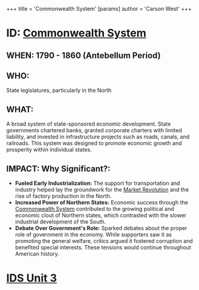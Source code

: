 +++
 title = 'Commonwealth System'
[params]
	author = 'Carson West'
+++
# ID: [Commonwealth System](./../commonwealth-system/) 

## WHEN: 1790 - 1860 (Antebellum Period)

## WHO: 
State legislatures, particularly in the North 

## WHAT:
A broad system of state-sponsored economic development. State governments chartered banks, granted corporate charters with limited liability, and invested in infrastructure projects such as roads, canals, and railroads. This system was designed to promote economic growth and prosperity within individual states.

## IMPACT: Why Significant?: 
* **Fueled Early Industrialization:**  The support for transportation and industry helped lay the groundwork for the [Market Revolution](./../market-revolution/) and the rise of factory production in the North. 
* **Increased Power of Northern States:**  Economic success through the [Commonwealth System](./../commonwealth-system/) contributed to the growing political and economic clout of Northern states, which contrasted with the slower industrial development of the South.
* **Debate Over Government's Role:** Sparked debates about the proper role of government in the economy. While supporters saw it as promoting the general welfare, critics argued it fostered corruption and benefited special interests. These tensions would continue throughout American history. 

# [IDS Unit 3](./../ids-unit-3/)